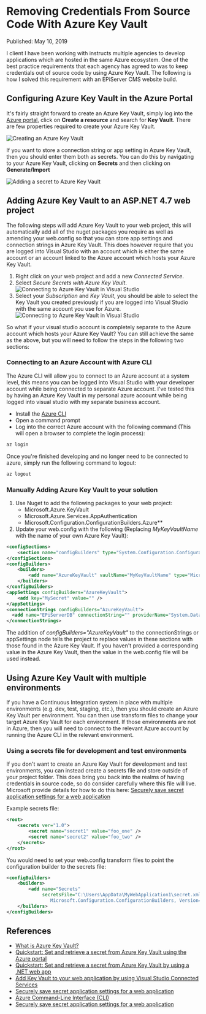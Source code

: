 # Removing Credentials From Source Code With Azure Key Vault

Published: May 10, 2019

I client I have been working with instructs multiple agencies to develop applications which are hosted in the same Azure ecosystem.  One of the best practice requirements that each agency has agreed to was to keep credentials out of source code by using Azure Key Vault.  The following is how I solved this requirement with an EPiServer CMS website build.

## Configuring Azure Key Vault in the Azure Portal

It's fairly straight forward to create an Azure Key Vault, simply log into the [Azure portal](https://portal.azure.com), click on **Create a resource** and search for **Key Vault**.  There are few properties required to create your Azure Key Vault.

![Creating an Azure Key Vault](/articles/images/AzureKeyVault1.png)

If you want to store a connection string or app setting in Azure Key Vault, then you should enter them both as secrets.  You can do this by navigating to your Azure Key Vault, clicking on **Secrets** and then clicking on **Generate/Import**

![Adding a secret to Azure Key Vault](/articles/images/AzureKeyVault2.png)

## Adding Azure Key Vault to an ASP.NET 4.7 web project

The following steps will add Azure Key Vault to your web project, this will automatically add all of the nuget packages you require as well as amending your web.config so that you can store app settings and connection strings in Azure Key Vault.  This does however require that you are logged into Visual Studio with an account which is either the same account or an account linked to the Azure account which hosts your Azure Key Vault.

1. Right click on your web project and add a new *Connected Service*.
2. Select *Secure Secrets with Azure Key Vault*.
![Connecting to Azure Key Vault in Visual Studio](/articles/images/AzureKeyVault4.png)
3. Select your *Subscription* and *Key Vault*, you should be able to select the Key Vault you created previously if you are logged into Visual Studio with the same account you use for Azure.
![Connecting to Azure Key Vault in Visual Studio](/articles/images/AzureKeyVault5.png)

So what if your visual studio account is completely separate to the Azure account which hosts your Azure Key Vault?  You can still achieve the same as the above, but you will need to follow the steps in the following two sections:

### Connecting to an Azure Account with Azure CLI

The Azure CLI will allow you to connect to an Azure account at a system level, this means you can be logged into Visual Studio with your developer account while being connected to separate Azure account.  I've tested this by having an Azure Key Vault in my personal azure account while being logged into visual studio with my separate business account.

- Install the [Azure CLI](https://docs.microsoft.com/en-us/cli/azure/?view=azure-cli-latest)
- Open a command prompt
- Log into the correct Azure account with the following command (This will open a browser to complete the login process):

```cmd
az login
```

Once you're finished developing and no longer need to be connected to azure, simply run the following command to logout:

```cmd
az logout
```

### Manually Adding Azure Key Vault to your solution

1. Use Nuget to add the following packages to your web project:
    - Microsoft.Azure.KeyVault
    - Microsoft.Azure.Services.AppAuthentication
    - Microsoft.Configuration.ConfigurationBuilders.Azure**
2. Update your web.config with the following (Replacing *MyKeyVaultName* with the name of your own Azure Key Vault):

```XML
<configSections>
    <section name="configBuilders" type="System.Configuration.ConfigurationBuildersSection, System.Configuration, Version=4.0.0.0, Culture=neutral, PublicKeyToken=b03f5f7f11d50a3a" restartOnExternalChanges="false" requirePermission="false" />
</configSections>
<configBuilders>
    <builders>
        <add name="AzureKeyVault" vaultName="MyKeyVaultName" type="Microsoft.Configuration.ConfigurationBuilders.AzureKeyVaultConfigBuilder, Microsoft.Configuration.ConfigurationBuilders.Azure, Version=1.0.0.0, Culture=neutral" vaultUri="https://MyKeyVaultName.vault.azure.net" />
    </builders>
</configBuilders>
<appSettings configBuilders="AzureKeyVault">
    <add key="MySecret" value="" />
</appSettings>
<connectionStrings configBuilders="AzureKeyVault">
  <add name="EPiServerDB" connectionString="" providerName="System.Data.SqlClient" />
</connectionStrings>
```

The addition of *configBuilders="AzureKeyVault"* to the connectionStrings or appSettings node tells the project to replace values in these sections with those found in the Azure Key Vault.  If you haven't provided a corresponding value in the Azure Key Vault, then the value in the web.config file will be used instead.

## Using Azure Key Vault with multiple environments

If you have a Continuous Integration system in place with multiple environments (e.g. dev, test, staging, etc.), then you should create an Azure Key Vault per environment.  You can then use transform files to change your target Azure Key Vault for each environment.  If those environments are not in Azure, then you will need to connect to the relevant Azure account by running the Azure CLI in the relevant environment.

### Using a secrets file for development and test environments

If you don't want to create an Azure Key Vault for development and test environments, you can instead create a secrets file and store outside of your project folder.  This does bring you back into the realms of having credentials in source code, so do consider carefully where this file will live.  Microsoft provide details for how to do this here: [Securely save secret application settings for a web application](https://docs.microsoft.com/en-us/azure/key-vault/vs-secure-secret-appsettings)

Example secrets file:

```xml
<root>
    <secrets ver="1.0">
        <secret name="secret1" value="foo_one" />
        <secret name="secret2" value="foo_two" />
    </secrets>
</root>
```

You would need to set your web.config transform files to point the configuration builder to the secrets file:

```XML
<configBuilders>
    <builders>
        <add name="Secrets"
             secretsFile="C:\Users\AppData\MyWebApplication1\secret.xml" type="Microsoft.Configuration.ConfigurationBuilders.UserSecretsConfigBuilder,
                Microsoft.Configuration.ConfigurationBuilders, Version=1.0.0.0, Culture=neutral" />
    </builders>
</configBuilders>
```

## References

- [What is Azure Key Vault?](https://docs.microsoft.com/en-gb/azure/key-vault/key-vault-overview)
- [Quickstart: Set and retrieve a secret from Azure Key Vault using the Azure portal](https://docs.microsoft.com/en-us/azure/key-vault/quick-create-portal)
- [Quickstart: Set and retrieve a secret from Azure Key Vault by using a .NET web app](https://docs.microsoft.com/en-us/azure/key-vault/quick-create-net)
- [Add Key Vault to your web application by using Visual Studio Connected Services](https://docs.microsoft.com/en-us/azure/key-vault/vs-key-vault-add-connected-service)
- [Securely save secret application settings for a web application](https://docs.microsoft.com/en-us/azure/key-vault/vs-secure-secret-appsettings)
- [Azure Command-Line Interface (CLI)](https://docs.microsoft.com/en-us/cli/azure/?view=azure-cli-latest)
- [Securely save secret application settings for a web application](https://docs.microsoft.com/en-us/azure/key-vault/vs-secure-secret-appsettings)